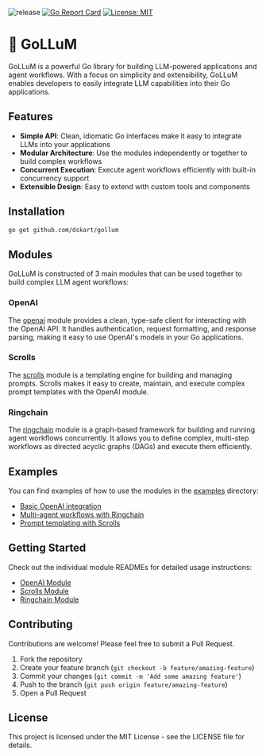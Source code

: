 ![release](https://img.shields.io/github/v/release/dskart/gollum)
[![Go Report Card](https://goreportcard.com/badge/github.com/dskart/gollum)](https://goreportcard.com/report/github.com/dskart/gollum)
[![License: MIT](https://img.shields.io/badge/License-MIT-yellow.svg)](https://opensource.org/licenses/MIT)

# 🧌 GoLLuM

GoLLuM is a powerful Go library for building LLM-powered applications and agent workflows. With a focus on simplicity and extensibility, GoLLuM enables developers to easily integrate LLM capabilities into their Go applications.

## Features

- **Simple API**: Clean, idiomatic Go interfaces make it easy to integrate LLMs into your applications
- **Modular Architecture**: Use the modules independently or together to build complex workflows
- **Concurrent Execution**: Execute agent workflows efficiently with built-in concurrency support
- **Extensible Design**: Easy to extend with custom tools and components

## Installation

```bash
go get github.com/dskart/gollum
```

## Modules

GoLLuM is constructed of 3 main modules that can be used together to build complex LLM agent workflows:

### OpenAI

The [openai](./openai) module provides a clean, type-safe client for interacting with the OpenAI API. It handles authentication, request formatting, and response parsing, making it easy to use OpenAI's models in your Go applications.

### Scrolls

The [scrolls](./scrolls) module is a templating engine for building and managing prompts. Scrolls makes it easy to create, maintain, and execute complex prompt templates with the OpenAI module.

### Ringchain

The [ringchain](./ringchain) module is a graph-based framework for building and running agent workflows concurrently. It allows you to define complex, multi-step workflows as directed acyclic graphs (DAGs) and execute them efficiently.

## Examples

You can find examples of how to use the modules in the [examples](./examples) directory:

- [Basic OpenAI integration](./examples/openai)
- [Multi-agent workflows with Ringchain](./examples/ringchain)
- [Prompt templating with Scrolls](./examples/scrolls)

## Getting Started

Check out the individual module READMEs for detailed usage instructions:

- [OpenAI Module](./openai/README.md)
- [Scrolls Module](./scrolls/README.md)
- [Ringchain Module](./ringchain/README.md)

## Contributing

Contributions are welcome! Please feel free to submit a Pull Request.

1. Fork the repository
2. Create your feature branch (`git checkout -b feature/amazing-feature`)
3. Commit your changes (`git commit -m 'Add some amazing feature'`)
4. Push to the branch (`git push origin feature/amazing-feature`)
5. Open a Pull Request

## License

This project is licensed under the MIT License - see the LICENSE file for details.
